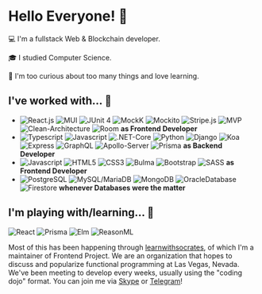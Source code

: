 # Hello Everyone! 🦖

 💻 I'm a fullstack Web & Blockchain developer.

🎓 I studied Computer Science.

🔎 I'm too curious about too many things and love learning.


## I've worked with... 🔧

- ![React.js](https://img.shields.io/static/v1?label=&message=React.js&color=brightgreen) ![MUI](https://img.shields.io/static/v1?label=&message=MUI&color=blue) ![JUnit 4](https://img.shields.io/static/v1?label=&message=JUnit-4&color=lightgrey) ![MockK](https://img.shields.io/static/v1?label=&message=MockK&color=blueviolet) ![Mockito](https://img.shields.io/static/v1?label=&message=Mockito&color=yellowgreen) ![Stripe.js](https://img.shields.io/static/v1?label=&message=Stripe.js&color=9cf) ![MVP](https://img.shields.io/static/v1?label=&message=MVP&color=red) ![Clean-Architecture](https://img.shields.io/static/v1?label=&message=Clean-Architecture&color=ff69b4) ![Room](https://img.shields.io/static/v1?label=&message=Room&color=green) **as Frontend Developer**
- ![Typescript](https://img.shields.io/static/v1?label=&message=Typescript&color=blue) ![Javascript](https://img.shields.io/static/v1?label=&message=Javascript&color=yellowgreen) ![.NET-Core](https://img.shields.io/static/v1?label=&message=.NET-Core&color=brightgreen) ![Python](https://img.shields.io/static/v1?label=&message=Python&color=9cf) ![Django](https://img.shields.io/static/v1?label=&message=Django&color=red) ![Koa](https://img.shields.io/static/v1?label=&message=Koa&color=Koa) ![Express](https://img.shields.io/static/v1?label=&message=Express&color=green) ![GraphQL](https://img.shields.io/static/v1?label=&message=GraphQL&color=blueviolet) ![Apollo-Server](https://img.shields.io/static/v1?label=&message=Apollo-Server&color=ff69b4) ![Prisma](https://img.shields.io/static/v1?label=&message=Prisma&color=blueviolet) **as Backend Developer**
- ![Javascript](https://img.shields.io/static/v1?label=&message=Javascript&color=yellowgreen) ![HTML5](https://img.shields.io/static/v1?label=&message=HTML5&color=red) ![CSS3](https://img.shields.io/static/v1?label=&message=CSS3&color=blue) ![Bulma](https://img.shields.io/static/v1?label=&message=Bulma&color=9cf) ![Bootstrap](https://img.shields.io/static/v1?label=&message=Bootstrap&color=green) ![SASS](https://img.shields.io/static/v1?label=&message=SASS&color=ff69b4) **as Frontend Developer**
- ![PostgreSQL](https://img.shields.io/static/v1?label=&message=PostgreSQL&color=blue) ![MySQL/MariaDB](https://img.shields.io/static/v1?label=&message=MySQL/MariaDB&color=9cf) ![MongoDB](https://img.shields.io/static/v1?label=&message=MongoDB&color=ff69b4) ![OracleDatabase](https://img.shields.io/static/v1?label=&message=OracleDatabase&color=fe19e4)
 ![Firestore](https://img.shields.io/static/v1?label=&message=Firestore&color=brightgreen)   **whenever Databases were the matter**

## I'm playing with/learning... 🧩
![React](https://img.shields.io/static/v1?label=&message=React&color=blue) ![Prisma](https://img.shields.io/static/v1?label=&message=Prisma&color=blueviolet) ![Elm](https://img.shields.io/static/v1?label=&message=Elm&color=9cf) ![ReasonML](https://img.shields.io/static/v1?label=&message=ReasonML&color=lightgrey)

Most of this has been happening through [learnwithsocrates](https://github.com/WithSocrates), of which I'm a maintainer of Frontend Project. We are an organization that hopes to discuss and popularize functional programming at Las Vegas, Nevada. We've been meeting to develop every weeks, usually using the "coding dojo" format. You can join me via [Skype](https://join.skype.com/live:.cid.fbc7b72eba1653db) or [Telegram](https://t.me/@devninza)!

<!---
- 👋 Hi, I’m @aepple
- 👀 I’m interested in ...
- 🌱 I’m currently learning ...
- 💞️ I’m looking to collaborate on ...
- 📫 How to reach me ...
aepple/aepple is a ✨ special ✨ repository because its `README.md` (this file) appears on your GitHub profile.
You can click the Preview link to take a look at your changes.
--->
